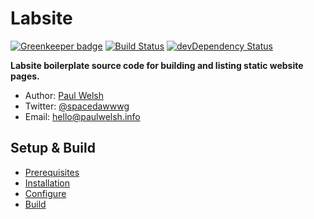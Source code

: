 # Labsite

[![Greenkeeper badge](https://badges.greenkeeper.io/spacedawwwg/labsite.svg)](https://greenkeeper.io/)
[![Build Status](https://travis-ci.org/spacedawwwg/labsite.svg?branch=master)](https://travis-ci.org/spacedawwwg/labsite)
[![devDependency Status](https://david-dm.org/spacedawwwg/labsite/dev-status.svg)](https://david-dm.org/spacedawwwg/labsite#info=devDependencies)

**Labsite boilerplate source code for building and listing static website pages.**

* Author: [Paul Welsh](https://paulwelsh.info)
* Twitter: [@spacedawwwg](https://twitter.com/spacedawwwg)
* Email: [hello@paulwelsh.info](mailto:hello@paulwelsh.info)


## Setup & Build
- [Prerequisites](https://github.com/spacedawwwg/labsite/wiki/Prerequisites)
- [Installation](https://github.com/spacedawwwg/labsite/wiki/Installation)
- [Configure](https://github.com/spacedawwwg/labsite/wiki/Configure)
- [Build](https://github.com/spacedawwwg/labsite/wiki/Build)
